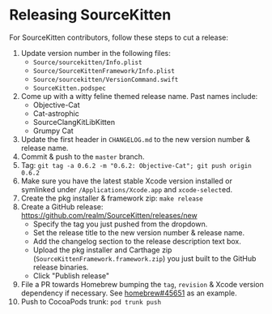 # Releasing SourceKitten

For SourceKitten contributors, follow these steps to cut a release:

1. Update version number in the following files:
    * `Source/sourcekitten/Info.plist`
    * `Source/SourceKittenFramework/Info.plist`
    * `Source/sourcekitten/VersionCommand.swift`
    * `SourceKitten.podspec`
2. Come up with a witty feline themed release name. Past names include:
    * Objective-Cat
    * Cat-astrophic
    * SourceClangKitLibKitten
    * Grumpy Cat
3. Update the first header in `CHANGELOG.md` to the new version number & release
   name.
4. Commit & push to the `master` branch.
5. Tag: `git tag -a 0.6.2 -m "0.6.2: Objective-Cat"; git push origin 0.6.2`
6. Make sure you have the latest stable Xcode version installed or symlinked
   under `/Applications/Xcode.app` and `xcode-select`ed.
7. Create the pkg installer & framework zip: `make release`
8. Create a GitHub release: https://github.com/realm/SourceKitten/releases/new
    * Specify the tag you just pushed from the dropdown.
    * Set the release title to the new version number & release name.
    * Add the changelog section to the release description text box.
    * Upload the pkg installer and Carthage zip
      (`SourceKittenFramework.framework.zip`) you just built to the GitHub
      release binaries.
    * Click "Publish release"
9. File a PR towards Homebrew bumping the `tag`, `revision` & Xcode version
   dependency if necessary.
   See [homebrew#45651](https://github.com/Homebrew/homebrew/pull/45651) as an
   example.
10. Push to CocoaPods trunk: `pod trunk push`
